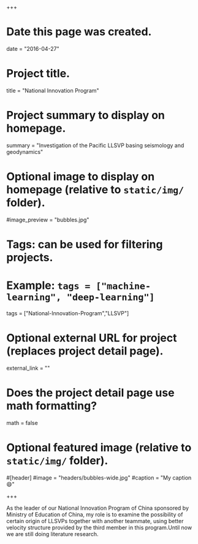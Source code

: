 +++
# Date this page was created.
date = "2016-04-27"

# Project title.
title = "National Innovation Program"

# Project summary to display on homepage.
summary = "Investigation of the Pacific LLSVP basing seismology and geodynamics"

# Optional image to display on homepage (relative to `static/img/` folder).
#image_preview = "bubbles.jpg"

# Tags: can be used for filtering projects.
# Example: `tags = ["machine-learning", "deep-learning"]`
tags = ["National-Innovation-Program","LLSVP"]

# Optional external URL for project (replaces project detail page).
external_link = ""

# Does the project detail page use math formatting?
math = false

# Optional featured image (relative to `static/img/` folder).
#[header]
#image = "headers/bubbles-wide.jpg"
#caption = "My caption :smile:"

+++

As the leader of our National Innovation Program of China sponsored by Ministry of Education of China, my role is to examine the possibility of certain origin of LLSVPs together with another teammate, using better velocity structure provided by the third member in this program.Until now we are still doing literature research.

